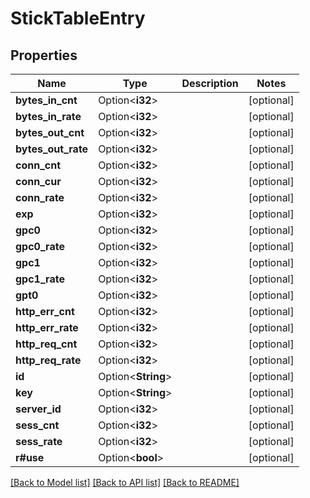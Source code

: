 # StickTableEntry

## Properties

Name | Type | Description | Notes
------------ | ------------- | ------------- | -------------
**bytes_in_cnt** | Option<**i32**> |  | [optional]
**bytes_in_rate** | Option<**i32**> |  | [optional]
**bytes_out_cnt** | Option<**i32**> |  | [optional]
**bytes_out_rate** | Option<**i32**> |  | [optional]
**conn_cnt** | Option<**i32**> |  | [optional]
**conn_cur** | Option<**i32**> |  | [optional]
**conn_rate** | Option<**i32**> |  | [optional]
**exp** | Option<**i32**> |  | [optional]
**gpc0** | Option<**i32**> |  | [optional]
**gpc0_rate** | Option<**i32**> |  | [optional]
**gpc1** | Option<**i32**> |  | [optional]
**gpc1_rate** | Option<**i32**> |  | [optional]
**gpt0** | Option<**i32**> |  | [optional]
**http_err_cnt** | Option<**i32**> |  | [optional]
**http_err_rate** | Option<**i32**> |  | [optional]
**http_req_cnt** | Option<**i32**> |  | [optional]
**http_req_rate** | Option<**i32**> |  | [optional]
**id** | Option<**String**> |  | [optional]
**key** | Option<**String**> |  | [optional]
**server_id** | Option<**i32**> |  | [optional]
**sess_cnt** | Option<**i32**> |  | [optional]
**sess_rate** | Option<**i32**> |  | [optional]
**r#use** | Option<**bool**> |  | [optional]

[[Back to Model list]](../README.md#documentation-for-models) [[Back to API list]](../README.md#documentation-for-api-endpoints) [[Back to README]](../README.md)



